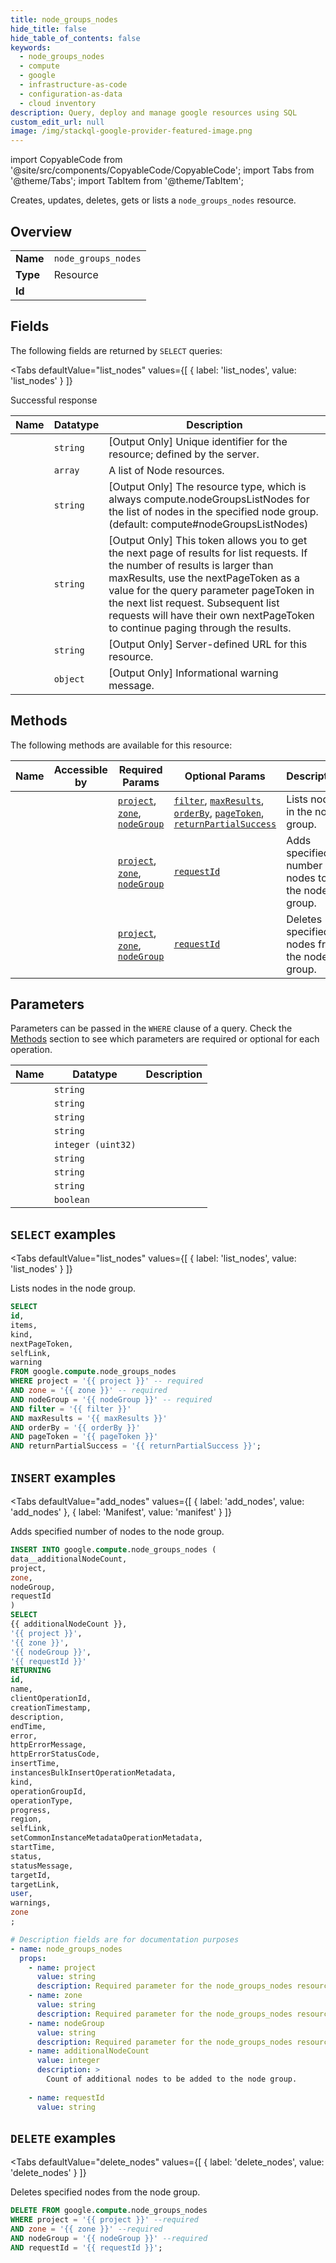 ```yaml
--- 
title: node_groups_nodes
hide_title: false
hide_table_of_contents: false
keywords:
  - node_groups_nodes
  - compute
  - google
  - infrastructure-as-code
  - configuration-as-data
  - cloud inventory
description: Query, deploy and manage google resources using SQL
custom_edit_url: null
image: /img/stackql-google-provider-featured-image.png
---
```


import CopyableCode from '@site/src/components/CopyableCode/CopyableCode';
import Tabs from '@theme/Tabs';
import TabItem from '@theme/TabItem';

Creates, updates, deletes, gets or lists a <code>node_groups_nodes</code> resource.

## Overview
<table><tbody>
<tr><td><b>Name</b></td><td><code>node_groups_nodes</code></td></tr>
<tr><td><b>Type</b></td><td>Resource</td></tr>
<tr><td><b>Id</b></td><td><CopyableCode code="google.compute.node_groups_nodes" /></td></tr>
</tbody></table>

## Fields

The following fields are returned by `SELECT` queries:

<Tabs
    defaultValue="list_nodes"
    values={[
        { label: 'list_nodes', value: 'list_nodes' }
    ]}
>
<TabItem value="list_nodes">

Successful response

<table>
<thead>
    <tr>
    <th>Name</th>
    <th>Datatype</th>
    <th>Description</th>
    </tr>
</thead>
<tbody>
<tr>
    <td><CopyableCode code="id" /></td>
    <td><code>string</code></td>
    <td>[Output Only] Unique identifier for the resource; defined by the server.</td>
</tr>
<tr>
    <td><CopyableCode code="items" /></td>
    <td><code>array</code></td>
    <td>A list of Node resources.</td>
</tr>
<tr>
    <td><CopyableCode code="kind" /></td>
    <td><code>string</code></td>
    <td>[Output Only] The resource type, which is always compute.nodeGroupsListNodes for the list of nodes in the specified node group. (default: compute#nodeGroupsListNodes)</td>
</tr>
<tr>
    <td><CopyableCode code="nextPageToken" /></td>
    <td><code>string</code></td>
    <td>[Output Only] This token allows you to get the next page of results for list requests. If the number of results is larger than maxResults, use the nextPageToken as a value for the query parameter pageToken in the next list request. Subsequent list requests will have their own nextPageToken to continue paging through the results.</td>
</tr>
<tr>
    <td><CopyableCode code="selfLink" /></td>
    <td><code>string</code></td>
    <td>[Output Only] Server-defined URL for this resource.</td>
</tr>
<tr>
    <td><CopyableCode code="warning" /></td>
    <td><code>object</code></td>
    <td>[Output Only] Informational warning message.</td>
</tr>
</tbody>
</table>
</TabItem>
</Tabs>

## Methods

The following methods are available for this resource:

<table>
<thead>
    <tr>
    <th>Name</th>
    <th>Accessible by</th>
    <th>Required Params</th>
    <th>Optional Params</th>
    <th>Description</th>
    </tr>
</thead>
<tbody>
<tr>
    <td><a href="#list_nodes"><CopyableCode code="list_nodes" /></a></td>
    <td><CopyableCode code="select" /></td>
    <td><a href="#parameter-project"><code>project</code></a>, <a href="#parameter-zone"><code>zone</code></a>, <a href="#parameter-nodeGroup"><code>nodeGroup</code></a></td>
    <td><a href="#parameter-filter"><code>filter</code></a>, <a href="#parameter-maxResults"><code>maxResults</code></a>, <a href="#parameter-orderBy"><code>orderBy</code></a>, <a href="#parameter-pageToken"><code>pageToken</code></a>, <a href="#parameter-returnPartialSuccess"><code>returnPartialSuccess</code></a></td>
    <td>Lists nodes in the node group.</td>
</tr>
<tr>
    <td><a href="#add_nodes"><CopyableCode code="add_nodes" /></a></td>
    <td><CopyableCode code="insert" /></td>
    <td><a href="#parameter-project"><code>project</code></a>, <a href="#parameter-zone"><code>zone</code></a>, <a href="#parameter-nodeGroup"><code>nodeGroup</code></a></td>
    <td><a href="#parameter-requestId"><code>requestId</code></a></td>
    <td>Adds specified number of nodes to the node group.</td>
</tr>
<tr>
    <td><a href="#delete_nodes"><CopyableCode code="delete_nodes" /></a></td>
    <td><CopyableCode code="delete" /></td>
    <td><a href="#parameter-project"><code>project</code></a>, <a href="#parameter-zone"><code>zone</code></a>, <a href="#parameter-nodeGroup"><code>nodeGroup</code></a></td>
    <td><a href="#parameter-requestId"><code>requestId</code></a></td>
    <td>Deletes specified nodes from the node group.</td>
</tr>
</tbody>
</table>

## Parameters

Parameters can be passed in the `WHERE` clause of a query. Check the [Methods](#methods) section to see which parameters are required or optional for each operation.

<table>
<thead>
    <tr>
    <th>Name</th>
    <th>Datatype</th>
    <th>Description</th>
    </tr>
</thead>
<tbody>
<tr id="parameter-nodeGroup">
    <td><CopyableCode code="nodeGroup" /></td>
    <td><code>string</code></td>
    <td></td>
</tr>
<tr id="parameter-project">
    <td><CopyableCode code="project" /></td>
    <td><code>string</code></td>
    <td></td>
</tr>
<tr id="parameter-zone">
    <td><CopyableCode code="zone" /></td>
    <td><code>string</code></td>
    <td></td>
</tr>
<tr id="parameter-filter">
    <td><CopyableCode code="filter" /></td>
    <td><code>string</code></td>
    <td></td>
</tr>
<tr id="parameter-maxResults">
    <td><CopyableCode code="maxResults" /></td>
    <td><code>integer (uint32)</code></td>
    <td></td>
</tr>
<tr id="parameter-orderBy">
    <td><CopyableCode code="orderBy" /></td>
    <td><code>string</code></td>
    <td></td>
</tr>
<tr id="parameter-pageToken">
    <td><CopyableCode code="pageToken" /></td>
    <td><code>string</code></td>
    <td></td>
</tr>
<tr id="parameter-requestId">
    <td><CopyableCode code="requestId" /></td>
    <td><code>string</code></td>
    <td></td>
</tr>
<tr id="parameter-returnPartialSuccess">
    <td><CopyableCode code="returnPartialSuccess" /></td>
    <td><code>boolean</code></td>
    <td></td>
</tr>
</tbody>
</table>

## `SELECT` examples

<Tabs
    defaultValue="list_nodes"
    values={[
        { label: 'list_nodes', value: 'list_nodes' }
    ]}
>
<TabItem value="list_nodes">

Lists nodes in the node group.

```sql
SELECT
id,
items,
kind,
nextPageToken,
selfLink,
warning
FROM google.compute.node_groups_nodes
WHERE project = '{{ project }}' -- required
AND zone = '{{ zone }}' -- required
AND nodeGroup = '{{ nodeGroup }}' -- required
AND filter = '{{ filter }}'
AND maxResults = '{{ maxResults }}'
AND orderBy = '{{ orderBy }}'
AND pageToken = '{{ pageToken }}'
AND returnPartialSuccess = '{{ returnPartialSuccess }}';
```
</TabItem>
</Tabs>


## `INSERT` examples

<Tabs
    defaultValue="add_nodes"
    values={[
        { label: 'add_nodes', value: 'add_nodes' },
        { label: 'Manifest', value: 'manifest' }
    ]}
>
<TabItem value="add_nodes">

Adds specified number of nodes to the node group.

```sql
INSERT INTO google.compute.node_groups_nodes (
data__additionalNodeCount,
project,
zone,
nodeGroup,
requestId
)
SELECT 
{{ additionalNodeCount }},
'{{ project }}',
'{{ zone }}',
'{{ nodeGroup }}',
'{{ requestId }}'
RETURNING
id,
name,
clientOperationId,
creationTimestamp,
description,
endTime,
error,
httpErrorMessage,
httpErrorStatusCode,
insertTime,
instancesBulkInsertOperationMetadata,
kind,
operationGroupId,
operationType,
progress,
region,
selfLink,
setCommonInstanceMetadataOperationMetadata,
startTime,
status,
statusMessage,
targetId,
targetLink,
user,
warnings,
zone
;
```
</TabItem>
<TabItem value="manifest">

```yaml
# Description fields are for documentation purposes
- name: node_groups_nodes
  props:
    - name: project
      value: string
      description: Required parameter for the node_groups_nodes resource.
    - name: zone
      value: string
      description: Required parameter for the node_groups_nodes resource.
    - name: nodeGroup
      value: string
      description: Required parameter for the node_groups_nodes resource.
    - name: additionalNodeCount
      value: integer
      description: >
        Count of additional nodes to be added to the node group.
        
    - name: requestId
      value: string
```
</TabItem>
</Tabs>


## `DELETE` examples

<Tabs
    defaultValue="delete_nodes"
    values={[
        { label: 'delete_nodes', value: 'delete_nodes' }
    ]}
>
<TabItem value="delete_nodes">

Deletes specified nodes from the node group.

```sql
DELETE FROM google.compute.node_groups_nodes
WHERE project = '{{ project }}' --required
AND zone = '{{ zone }}' --required
AND nodeGroup = '{{ nodeGroup }}' --required
AND requestId = '{{ requestId }}';
```
</TabItem>
</Tabs>
